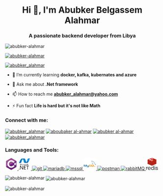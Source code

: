 <h1 align="center">Hi 👋, I'm Abubker Belgassem Alahmar</h1>
<h3 align="center">A passionate backend developer from Libya</h3>

<p align="left"> <img src="https://komarev.com/ghpvc/?username=abubker-alahmar&label=Profile%20views&color=0e75b6&style=flat" alt="abubker-alahmar" /> </p>

<p align="left"> <a href="https://github.com/ryo-ma/github-profile-trophy"><img src="https://github-profile-trophy.vercel.app/?username=abubker-alahmar" alt="abubker-alahmar" /></a> </p>

<p align="left"> <a href="https://twitter.com/abubker_alahmar" target="blank"><img src="https://img.shields.io/twitter/follow/abubker_alahmar?logo=twitter&style=for-the-badge" alt="abubker_alahmar" /></a> </p>

- 🌱 I’m currently learning **docker, kafka, kubernates and azure**

- 💬 Ask me about **.Net framework**

- 📫 How to reach me **abubker_alahmar@yahoo.com**

- ⚡ Fun fact **Life is hard but it's not like Math**

<h3 align="left">Connect with me:</h3>
<p align="left">
<a href="https://twitter.com/abubker_alahmar" target="blank"><img align="center" src="https://raw.githubusercontent.com/rahuldkjain/github-profile-readme-generator/master/src/images/icons/Social/twitter.svg" alt="abubker_alahmar" height="30" width="40" /></a>
<a href="https://linkedin.com/in/aboubaker al-ahmar" target="blank"><img align="center" src="https://raw.githubusercontent.com/rahuldkjain/github-profile-readme-generator/master/src/images/icons/Social/linked-in-alt.svg" alt="aboubaker al-ahmar" height="30" width="40" /></a>
<a href="https://fb.com/abubker al-ahmar" target="blank"><img align="center" src="https://raw.githubusercontent.com/rahuldkjain/github-profile-readme-generator/master/src/images/icons/Social/facebook.svg" alt="abubker al-ahmar" height="30" width="40" /></a>
<a href="https://instagram.com/abubker_alahmar" target="blank"><img align="center" src="https://raw.githubusercontent.com/rahuldkjain/github-profile-readme-generator/master/src/images/icons/Social/instagram.svg" alt="abubker_alahmar" height="30" width="40" /></a>
</p>

<h3 align="left">Languages and Tools:</h3>
<p align="left"> <a href="https://www.w3schools.com/cs/" target="_blank" rel="noreferrer"> <img src="https://raw.githubusercontent.com/devicons/devicon/master/icons/csharp/csharp-original.svg" alt="csharp" width="40" height="40"/> </a> <a href="https://dotnet.microsoft.com/" target="_blank" rel="noreferrer"> <img src="https://raw.githubusercontent.com/devicons/devicon/master/icons/dot-net/dot-net-original-wordmark.svg" alt="dotnet" width="40" height="40"/> </a> <a href="https://git-scm.com/" target="_blank" rel="noreferrer"> <img src="https://www.vectorlogo.zone/logos/git-scm/git-scm-icon.svg" alt="git" width="40" height="40"/> </a> <a href="https://mariadb.org/" target="_blank" rel="noreferrer"> <img src="https://www.vectorlogo.zone/logos/mariadb/mariadb-icon.svg" alt="mariadb" width="40" height="40"/> </a> <a href="https://www.microsoft.com/en-us/sql-server" target="_blank" rel="noreferrer"> <img src="https://www.svgrepo.com/show/303229/microsoft-sql-server-logo.svg" alt="mssql" width="40" height="40"/> </a> <a href="https://www.mysql.com/" target="_blank" rel="noreferrer"> <img src="https://raw.githubusercontent.com/devicons/devicon/master/icons/mysql/mysql-original-wordmark.svg" alt="mysql" width="40" height="40"/> </a> <a href="https://postman.com" target="_blank" rel="noreferrer"> <img src="https://www.vectorlogo.zone/logos/getpostman/getpostman-icon.svg" alt="postman" width="40" height="40"/> </a> <a href="https://www.rabbitmq.com" target="_blank" rel="noreferrer"> <img src="https://www.vectorlogo.zone/logos/rabbitmq/rabbitmq-icon.svg" alt="rabbitMQ" width="40" height="40"/> </a> <a href="https://redis.io" target="_blank" rel="noreferrer"> <img src="https://raw.githubusercontent.com/devicons/devicon/master/icons/redis/redis-original-wordmark.svg" alt="redis" width="40" height="40"/> </a> </p>

<p><img align="left" src="https://github-readme-stats.vercel.app/api/top-langs?username=abubker-alahmar&show_icons=true&locale=en&layout=compact" alt="abubker-alahmar" /></p>

<p>&nbsp;<img align="center" src="https://github-readme-stats.vercel.app/api?username=abubker-alahmar&show_icons=true&locale=en" alt="abubker-alahmar" /></p>

<p><img align="center" src="https://github-readme-streak-stats.herokuapp.com/?user=abubker-alahmar&" alt="abubker-alahmar" /></p>
